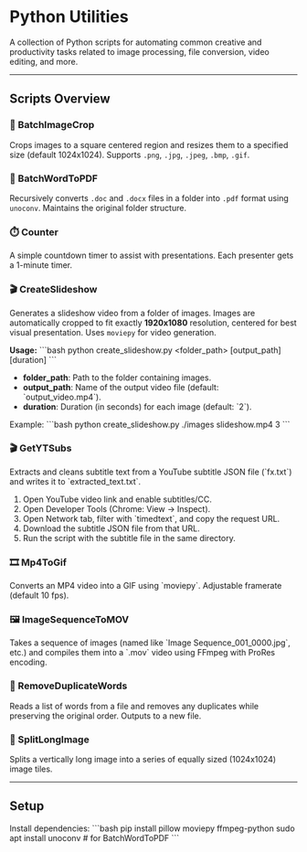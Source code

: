 
# Python Utilities

A collection of Python scripts for automating common creative and productivity tasks related to image processing, file conversion, video editing, and more.

---

## Scripts Overview

### 📐 BatchImageCrop
Crops images to a square centered region and resizes them to a specified size (default 1024x1024). Supports `.png`, `.jpg`, `.jpeg`, `.bmp`, `.gif`.

### 📝 BatchWordToPDF
Recursively converts `.doc` and `.docx` files in a folder into `.pdf` format using `unoconv`. Maintains the original folder structure.

### ⏱️ Counter
A simple countdown timer to assist with presentations. Each presenter gets a 1-minute timer.

### 🎬 CreateSlideshow
Generates a slideshow video from a folder of images. Images are automatically cropped to fit exactly **1920x1080** resolution, centered for best visual presentation. Uses `moviepy` for video generation.

**Usage:**
\`\`\`bash
python create_slideshow.py <folder_path> [output_path] [duration]
\`\`\`
- **folder_path**: Path to the folder containing images.
- **output_path**: Name of the output video file (default: \`output_video.mp4\`).
- **duration**: Duration (in seconds) for each image (default: \`2\`).

Example:
\`\`\`bash
python create_slideshow.py ./images slideshow.mp4 3
\`\`\`

### 🎬 GetYTSubs
Extracts and cleans subtitle text from a YouTube subtitle JSON file (\`fx.txt\`) and writes it to \`extracted_text.txt\`.
1. Open YouTube video link and enable subtitles/CC.
2. Open Developer Tools (Chrome: View → Inspect).
3. Open Network tab, filter with \`timedtext\`, and copy the request URL.
4. Download the subtitle JSON file from that URL.
5. Run the script with the subtitle file in the same directory.

### 🎞 Mp4ToGif
Converts an MP4 video into a GIF using \`moviepy\`. Adjustable framerate (default 10 fps).

### 🖼️ ImageSequenceToMOV
Takes a sequence of images (named like \`Image Sequence_001_0000.jpg\`, etc.) and compiles them into a \`.mov\` video using FFmpeg with ProRes encoding.

### 🧹 RemoveDuplicateWords
Reads a list of words from a file and removes any duplicates while preserving the original order. Outputs to a new file.

### 🧩 SplitLongImage
Splits a vertically long image into a series of equally sized (1024x1024) image tiles.

---

## Setup

Install dependencies:
\`\`\`bash
pip install pillow moviepy ffmpeg-python
sudo apt install unoconv  # for BatchWordToPDF
\`\`\`
